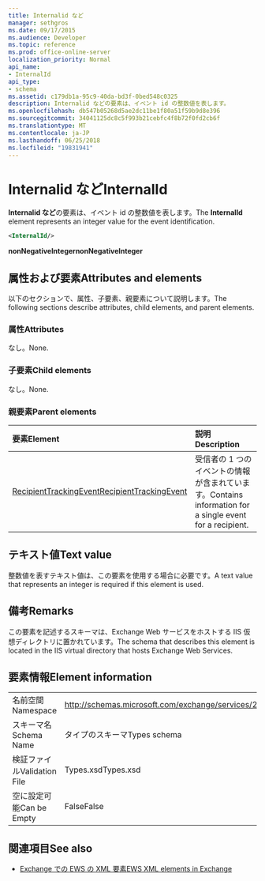 ```yaml
---
title: Internalid など
manager: sethgros
ms.date: 09/17/2015
ms.audience: Developer
ms.topic: reference
ms.prod: office-online-server
localization_priority: Normal
api_name:
- InternalId
api_type:
- schema
ms.assetid: c179db1a-95c9-40da-bd3f-0bed548c0325
description: Internalid などの要素は、イベント id の整数値を表します。
ms.openlocfilehash: db547b05268d5ae2dc11be1f80a51f59b9d8e396
ms.sourcegitcommit: 34041125dc8c5f993b21cebfc4f8b72f0fd2cb6f
ms.translationtype: MT
ms.contentlocale: ja-JP
ms.lasthandoff: 06/25/2018
ms.locfileid: "19831941"
---
```

# <a name="internalid"></a><span data-ttu-id="a22ae-103">Internalid など</span><span class="sxs-lookup"><span data-stu-id="a22ae-103">InternalId</span></span>

<span data-ttu-id="a22ae-104">**Internalid など**の要素は、イベント id の整数値を表します。</span><span class="sxs-lookup"><span data-stu-id="a22ae-104">The **InternalId** element represents an integer value for the event identification.</span></span> 
  
```XML
<InternalId/>
```

 <span data-ttu-id="a22ae-105">**nonNegativeInteger**</span><span class="sxs-lookup"><span data-stu-id="a22ae-105">**nonNegativeInteger**</span></span>
## <a name="attributes-and-elements"></a><span data-ttu-id="a22ae-106">属性および要素</span><span class="sxs-lookup"><span data-stu-id="a22ae-106">Attributes and elements</span></span>

<span data-ttu-id="a22ae-107">以下のセクションで、属性、子要素、親要素について説明します。</span><span class="sxs-lookup"><span data-stu-id="a22ae-107">The following sections describe attributes, child elements, and parent elements.</span></span>
  
### <a name="attributes"></a><span data-ttu-id="a22ae-108">属性</span><span class="sxs-lookup"><span data-stu-id="a22ae-108">Attributes</span></span>

<span data-ttu-id="a22ae-109">なし。</span><span class="sxs-lookup"><span data-stu-id="a22ae-109">None.</span></span>
  
### <a name="child-elements"></a><span data-ttu-id="a22ae-110">子要素</span><span class="sxs-lookup"><span data-stu-id="a22ae-110">Child elements</span></span>

<span data-ttu-id="a22ae-111">なし。</span><span class="sxs-lookup"><span data-stu-id="a22ae-111">None.</span></span>
  
### <a name="parent-elements"></a><span data-ttu-id="a22ae-112">親要素</span><span class="sxs-lookup"><span data-stu-id="a22ae-112">Parent elements</span></span>

|<span data-ttu-id="a22ae-113">**要素**</span><span class="sxs-lookup"><span data-stu-id="a22ae-113">**Element**</span></span>|<span data-ttu-id="a22ae-114">**説明**</span><span class="sxs-lookup"><span data-stu-id="a22ae-114">**Description**</span></span>|
|:-----|:-----|
|[<span data-ttu-id="a22ae-115">RecipientTrackingEvent</span><span class="sxs-lookup"><span data-stu-id="a22ae-115">RecipientTrackingEvent</span></span>](recipienttrackingevent.md) <br/> |<span data-ttu-id="a22ae-116">受信者の 1 つのイベントの情報が含まれています。</span><span class="sxs-lookup"><span data-stu-id="a22ae-116">Contains information for a single event for a recipient.</span></span>  <br/> |
   
## <a name="text-value"></a><span data-ttu-id="a22ae-117">テキスト値</span><span class="sxs-lookup"><span data-stu-id="a22ae-117">Text value</span></span>

<span data-ttu-id="a22ae-118">整数値を表すテキスト値は、この要素を使用する場合に必要です。</span><span class="sxs-lookup"><span data-stu-id="a22ae-118">A text value that represents an integer is required if this element is used.</span></span>
  
## <a name="remarks"></a><span data-ttu-id="a22ae-119">備考</span><span class="sxs-lookup"><span data-stu-id="a22ae-119">Remarks</span></span>

<span data-ttu-id="a22ae-120">この要素を記述するスキーマは、Exchange Web サービスをホストする IIS 仮想ディレクトリに置かれています。</span><span class="sxs-lookup"><span data-stu-id="a22ae-120">The schema that describes this element is located in the IIS virtual directory that hosts Exchange Web Services.</span></span>
  
## <a name="element-information"></a><span data-ttu-id="a22ae-121">要素情報</span><span class="sxs-lookup"><span data-stu-id="a22ae-121">Element information</span></span>

|||
|:-----|:-----|
|<span data-ttu-id="a22ae-122">名前空間</span><span class="sxs-lookup"><span data-stu-id="a22ae-122">Namespace</span></span>  <br/> |http://schemas.microsoft.com/exchange/services/2006/types  <br/> |
|<span data-ttu-id="a22ae-123">スキーマ名</span><span class="sxs-lookup"><span data-stu-id="a22ae-123">Schema Name</span></span>  <br/> |<span data-ttu-id="a22ae-124">タイプのスキーマ</span><span class="sxs-lookup"><span data-stu-id="a22ae-124">Types schema</span></span>  <br/> |
|<span data-ttu-id="a22ae-125">検証ファイル</span><span class="sxs-lookup"><span data-stu-id="a22ae-125">Validation File</span></span>  <br/> |<span data-ttu-id="a22ae-126">Types.xsd</span><span class="sxs-lookup"><span data-stu-id="a22ae-126">Types.xsd</span></span>  <br/> |
|<span data-ttu-id="a22ae-127">空に設定可能</span><span class="sxs-lookup"><span data-stu-id="a22ae-127">Can be Empty</span></span>  <br/> |<span data-ttu-id="a22ae-128">False</span><span class="sxs-lookup"><span data-stu-id="a22ae-128">False</span></span>  <br/> |
   
## <a name="see-also"></a><span data-ttu-id="a22ae-129">関連項目</span><span class="sxs-lookup"><span data-stu-id="a22ae-129">See also</span></span>



- [<span data-ttu-id="a22ae-130">Exchange での EWS の XML 要素</span><span class="sxs-lookup"><span data-stu-id="a22ae-130">EWS XML elements in Exchange</span></span>](ews-xml-elements-in-exchange.md)

